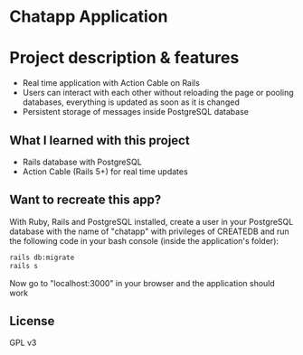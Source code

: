 # Chatapp Application

# Project description & features

  - Real time application with Action Cable on Rails
  - Users can interact with each other without reloading the page or pooling databases, everything is updated as soon as it is changed
  - Persistent storage of messages inside PostgreSQL database

## What I learned with this project

 - Rails database with PostgreSQL 
 - Action Cable (Rails 5+) for real time updates
 
 ## Want to recreate this app? 
 
 With Ruby, Rails and PostgreSQL installed, create a user in your PostgreSQL database with the name of "chatapp" with privileges of CREATEDB and run the following code in your bash console (inside the application's folder):
 
```sh
rails db:migrate
rails s
```
Now go to "localhost:3000" in your browser and the application should work
 
 ## License
 
GPL v3
